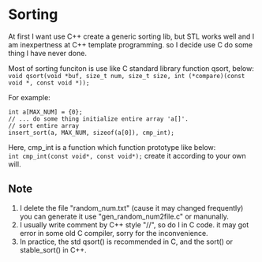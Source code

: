 Sorting
=======
At first I want use C++ create a generic sorting lib, but STL works well and I am inexpertness at C++ template programming. so I decide use C do some thing I have never done.  

Most of sorting funciton is use like C standard library function qsort, below:   
`void qsort(void *buf, size_t num, size_t size, int (*compare)(const void *, const void *));`

For example:   
        
    int a[MAX_NUM] = {0};
    // ... do some thing initialize entire array 'a[]'.
    // sort entire array
    insert_sort(a, MAX_NUM, sizeof(a[0]), cmp_int);

Here, cmp\_int is a function which function prototype like below:  
`int cmp_int(const void*, const void*);` create it according to your own will.

Note 
----
1. I delete the file "random\_num.txt" (cause it may changed frequently) you can generate it use "gen\_random\_num2file.c" or manunally.  
2. I usually write comment by C++ style "//", so do I in C code. it may got error in some old C compiler, sorry for the inconvenience.  
3. In practice, the std qsort() is recommended in C, and the sort() or stable_sort() in C++.
